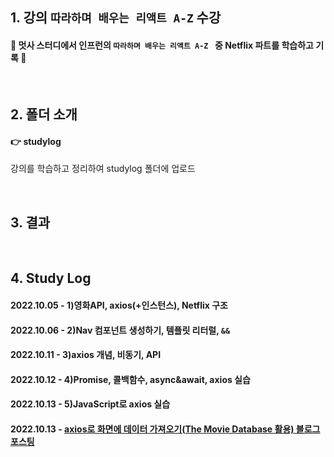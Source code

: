 ## 1. 강의 `따라하며 배우는 리액트 A-Z` 수강
#### 🦁 멋사 스터디에서 인프런의 `따라하며 배우는 리액트 A-Z ` 중 Netflix 파트를 학습하고 기록 🦁

<br>

## 2. 폴더 소개
#### 👉 studylog
강의를 학습하고 정리하여 studylog 폴더에 업로드


<br>

## 3. 결과

<br>

## 4. Study Log

#### 2022.10.05 - 1)영화API, axios(+인스턴스), Netflix 구조
#### 2022.10.06 - 2)Nav 컴포넌트 생성하기, 템플릿 리터럴, `&&`
#### 2022.10.11 - 3)axios 개념, 비동기, API
#### 2022.10.12 - 4)Promise, 콜백함수, async&await, axios 실습
#### 2022.10.13 - 5)JavaScript로 axios 실습
#### 2022.10.13 - <a href='https://velog.io/@hamham/JS-axios%EB%A1%9C-%ED%99%94%EB%A9%B4%EC%97%90-%EB%8D%B0%EC%9D%B4%ED%84%B0-%EA%B0%80%EC%A0%B8%EC%98%A4%EA%B8%B0The-Movie-Database-%ED%99%9C%EC%9A%A9'>axios로 화면에 데이터 가져오기(The Movie Database 활용) 블로그 포스팅</a>
